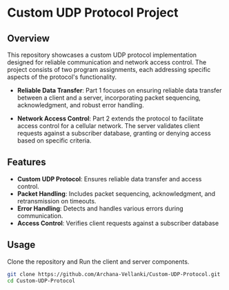 # Custom UDP Protocol Project

## Overview
This repository showcases a custom UDP protocol implementation designed for reliable communication and network access control. The project consists of two program assignments, each addressing specific aspects of the protocol's functionality.
- **Reliable Data Transfer**: Part 1 focuses on ensuring reliable data transfer between a client and a server, incorporating packet sequencing, acknowledgment, and robust error handling.

- **Network Access Control**: Part 2 extends the protocol to facilitate access control for a cellular network. The server validates client requests against a subscriber database, granting or denying access based on specific criteria.

## Features
- **Custom UDP Protocol**: Ensures reliable data transfer and access control.
- **Packet Handling**: Includes packet sequencing, acknowledgment, and retransmission on timeouts.
- **Error Handling**: Detects and handles various errors during communication.
- **Access Control**: Verifies client requests against a subscriber database

## Usage
Clone the repository and Run the client and server components.

```bash
git clone https://github.com/Archana-Vellanki/Custom-UDP-Protocol.git
cd Custom-UDP-Protocol

